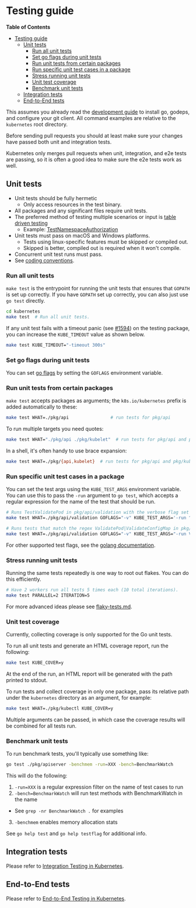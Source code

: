# Testing guide

**Table of Contents**

- [Testing guide](#testing-guide)
  - [Unit tests](#unit-tests)
    - [Run all unit tests](#run-all-unit-tests)
    - [Set go flags during unit tests](#set-go-flags-during-unit-tests)
    - [Run unit tests from certain packages](#run-unit-tests-from-certain-packages)
    - [Run specific unit test cases in a package](#run-specific-unit-test-cases-in-a-package)
    - [Stress running unit tests](#stress-running-unit-tests)
    - [Unit test coverage](#unit-test-coverage)
    - [Benchmark unit tests](#benchmark-unit-tests)
  - [Integration tests](#integration-tests)
  - [End-to-End tests](#end-to-end-tests)


This assumes you already read the [development guide](../development.md) to
install go, godeps, and configure your git client.  All command examples are
relative to the `kubernetes` root directory.

Before sending pull requests you should at least make sure your changes have
passed both unit and integration tests.

Kubernetes only merges pull requests when unit, integration, and e2e tests are
passing, so it is often a good idea to make sure the e2e tests work as well.

## Unit tests

* Unit tests should be fully hermetic
  - Only access resources in the test binary.
* All packages and any significant files require unit tests.
* The preferred method of testing multiple scenarios or input is
  [table driven testing](https://github.com/golang/go/wiki/TableDrivenTests)
  - Example: [TestNamespaceAuthorization](https://git.k8s.io/kubernetes/test/integration/auth/auth_test.go)
* Unit tests must pass on macOS and Windows platforms.
  - Tests using linux-specific features must be skipped or compiled out.
  - Skipped is better, compiled out is required when it won't compile.
* Concurrent unit test runs must pass.
* See [coding conventions](../../guide/coding-conventions.md).

### Run all unit tests

`make test` is the entrypoint for running the unit tests that ensures that
`GOPATH` is set up correctly.  If you have `GOPATH` set up correctly, you can
also just use `go test` directly.

```sh
cd kubernetes
make test  # Run all unit tests.
```

If any unit test fails with a timeout panic (see [#1594](https://github.com/kubernetes/community/issues/1594)) on the testing package, you can increase the `KUBE_TIMEOUT` value as shown below.

```sh
make test KUBE_TIMEOUT="-timeout 300s"
```

### Set go flags during unit tests

You can set [go flags](https://golang.org/cmd/go/) by setting the
`GOFLAGS` environment variable.

### Run unit tests from certain packages

`make test` accepts packages as arguments; the `k8s.io/kubernetes` prefix is
added automatically to these:

```sh
make test WHAT=./pkg/api                # run tests for pkg/api
```

To run multiple targets you need quotes:

```sh
make test WHAT="./pkg/api ./pkg/kubelet"  # run tests for pkg/api and pkg/kubelet
```

In a shell, it's often handy to use brace expansion:

```sh
make test WHAT=./pkg/{api,kubelet}  # run tests for pkg/api and pkg/kubelet
```

### Run specific unit test cases in a package

You can set the test args using the `KUBE_TEST_ARGS` environment variable.
You can use this to pass the `-run` argument to `go test`, which accepts a
regular expression for the name of the test that should be run.

```sh
# Runs TestValidatePod in pkg/api/validation with the verbose flag set
make test WHAT=./pkg/api/validation GOFLAGS="-v" KUBE_TEST_ARGS='-run ^TestValidatePod$'

# Runs tests that match the regex ValidatePod|ValidateConfigMap in pkg/api/validation
make test WHAT=./pkg/api/validation GOFLAGS="-v" KUBE_TEST_ARGS="-run ValidatePod\|ValidateConfigMap$"
```

For other supported test flags, see the [golang
documentation](https://golang.org/cmd/go/#hdr-Testing_flags).

### Stress running unit tests

Running the same tests repeatedly is one way to root out flakes.
You can do this efficiently.

```sh
# Have 2 workers run all tests 5 times each (10 total iterations).
make test PARALLEL=2 ITERATION=5
```

For more advanced ideas please see [flaky-tests.md](flaky-tests.md).

### Unit test coverage

Currently, collecting coverage is only supported for the Go unit tests.

To run all unit tests and generate an HTML coverage report, run the following:

```sh
make test KUBE_COVER=y
```

At the end of the run, an HTML report will be generated with the path
printed to stdout.

To run tests and collect coverage in only one package, pass its relative path
under the `kubernetes` directory as an argument, for example:

```sh
make test WHAT=./pkg/kubectl KUBE_COVER=y
```

Multiple arguments can be passed, in which case the coverage results will be
combined for all tests run.

### Benchmark unit tests

To run benchmark tests, you'll typically use something like:

```sh
go test ./pkg/apiserver -benchmem -run=XXX -bench=BenchmarkWatch
```

This will do the following:

1. `-run=XXX` is a regular expression filter on the name of test cases to run
2. `-bench=BenchmarkWatch` will run test methods with BenchmarkWatch in the name
  * See `grep -nr BenchmarkWatch .` for examples
3. `-benchmem` enables memory allocation stats

See `go help test` and `go help testflag` for additional info.

## Integration tests

Please refer to [Integration Testing in Kubernetes](integration-tests.md).

## End-to-End tests

Please refer to [End-to-End Testing in Kubernetes](e2e-tests.md).
